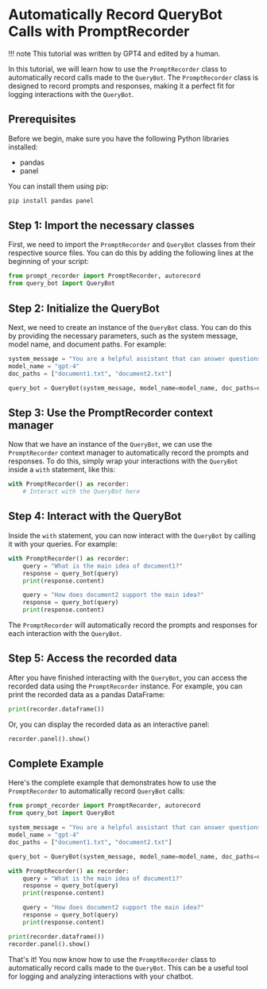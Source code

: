 # Automatically Record QueryBot Calls with PromptRecorder

!!! note
    This tutorial was written by GPT4 and edited by a human.

In this tutorial, we will learn how to use the `PromptRecorder` class to automatically record calls made to the `QueryBot`. The `PromptRecorder` class is designed to record prompts and responses, making it a perfect fit for logging interactions with the `QueryBot`.

## Prerequisites

Before we begin, make sure you have the following Python libraries installed:

- pandas
- panel

You can install them using pip:

```bash
pip install pandas panel
```

## Step 1: Import the necessary classes

First, we need to import the `PromptRecorder` and `QueryBot` classes from their respective source files. You can do this by adding the following lines at the beginning of your script:

```python
from prompt_recorder import PromptRecorder, autorecord
from query_bot import QueryBot
```

## Step 2: Initialize the QueryBot

Next, we need to create an instance of the `QueryBot` class. You can do this by providing the necessary parameters, such as the system message, model name, and document paths. For example:

```python
system_message = "You are a helpful assistant that can answer questions based on the provided documents."
model_name = "gpt-4"
doc_paths = ["document1.txt", "document2.txt"]

query_bot = QueryBot(system_message, model_name=model_name, doc_paths=doc_paths)
```

## Step 3: Use the PromptRecorder context manager

Now that we have an instance of the `QueryBot`, we can use the `PromptRecorder` context manager to automatically record the prompts and responses. To do this, simply wrap your interactions with the `QueryBot` inside a `with` statement, like this:

```python
with PromptRecorder() as recorder:
    # Interact with the QueryBot here
```

## Step 4: Interact with the QueryBot

Inside the `with` statement, you can now interact with the `QueryBot` by calling it with your queries. For example:

```python
with PromptRecorder() as recorder:
    query = "What is the main idea of document1?"
    response = query_bot(query)
    print(response.content)

    query = "How does document2 support the main idea?"
    response = query_bot(query)
    print(response.content)
```

The `PromptRecorder` will automatically record the prompts and responses for each interaction with the `QueryBot`.

## Step 5: Access the recorded data

After you have finished interacting with the `QueryBot`, you can access the recorded data using the `PromptRecorder` instance. For example, you can print the recorded data as a pandas DataFrame:

```python
print(recorder.dataframe())
```

Or, you can display the recorded data as an interactive panel:

```python
recorder.panel().show()
```

## Complete Example

Here's the complete example that demonstrates how to use the `PromptRecorder` to automatically record `QueryBot` calls:

```python
from prompt_recorder import PromptRecorder, autorecord
from query_bot import QueryBot

system_message = "You are a helpful assistant that can answer questions based on the provided documents."
model_name = "gpt-4"
doc_paths = ["document1.txt", "document2.txt"]

query_bot = QueryBot(system_message, model_name=model_name, doc_paths=doc_paths)

with PromptRecorder() as recorder:
    query = "What is the main idea of document1?"
    response = query_bot(query)
    print(response.content)

    query = "How does document2 support the main idea?"
    response = query_bot(query)
    print(response.content)

print(recorder.dataframe())
recorder.panel().show()
```

That's it! You now know how to use the `PromptRecorder` class to automatically record calls made to the `QueryBot`. This can be a useful tool for logging and analyzing interactions with your chatbot.
